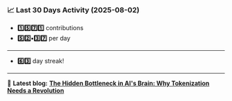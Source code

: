<!--START_STATS-->
### 📈 Last 30 Days Activity (2025-08-02)  
- **1️⃣5️⃣7️⃣1️⃣** contributions  
- **5️⃣2️⃣•3️⃣7️⃣** per day
---
- **6️⃣3️⃣** day streak!
---
📝 **Latest blog:** [**The Hidden Bottleneck in AI's Brain: Why Tokenization Needs a Revolution**](https://andriak.com/blog/tokenization-revolution)
<!--END_STATS-->
